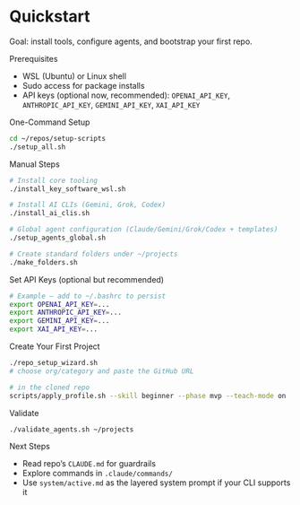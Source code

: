 # Quickstart

Goal: install tools, configure agents, and bootstrap your first repo.

Prerequisites
- WSL (Ubuntu) or Linux shell
- Sudo access for package installs
- API keys (optional now, recommended): `OPENAI_API_KEY`, `ANTHROPIC_API_KEY`, `GEMINI_API_KEY`, `XAI_API_KEY`

One-Command Setup
```bash
cd ~/repos/setup-scripts
./setup_all.sh
```

Manual Steps
```bash
# Install core tooling
./install_key_software_wsl.sh

# Install AI CLIs (Gemini, Grok, Codex)
./install_ai_clis.sh

# Global agent configuration (Claude/Gemini/Grok/Codex + templates)
./setup_agents_global.sh

# Create standard folders under ~/projects
./make_folders.sh
```

Set API Keys (optional but recommended)
```bash
# Example — add to ~/.bashrc to persist
export OPENAI_API_KEY=...
export ANTHROPIC_API_KEY=...
export GEMINI_API_KEY=...
export XAI_API_KEY=...
```

Create Your First Project
```bash
./repo_setup_wizard.sh
# choose org/category and paste the GitHub URL

# in the cloned repo
scripts/apply_profile.sh --skill beginner --phase mvp --teach-mode on
```

Validate
```bash
./validate_agents.sh ~/projects
```

Next Steps
- Read repo’s `CLAUDE.md` for guardrails
- Explore commands in `.claude/commands/`
- Use `system/active.md` as the layered system prompt if your CLI supports it

